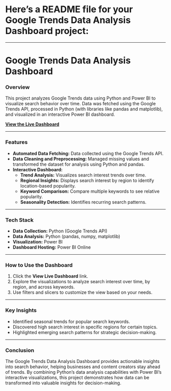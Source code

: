 # Here’s a **README** file for your **Google Trends Data Analysis Dashboard** project:  

---

# **Google Trends Data Analysis Dashboard**  
### **Overview**  
This project analyzes Google Trends data using Python and Power BI to visualize search behavior over time. Data was fetched using the Google Trends API, processed in Python (with libraries like pandas and matplotlib), and visualized in an interactive Power BI dashboard.  

[**View the Live Dashboard**](https://app.powerbi.com/view?r=eyJrIjoiOTU1MzkxMjItMDc2Ny00YTk1LWJmM2QtODA5YzBhMGE3MmYxIiwidCI6IjY5Yjk2MzlkLTBlYzQtNDNkMy04MWE3LWJkNjk0YWM5MmQ0ZiJ9)  

---

### **Features**  
- **Automated Data Fetching:** Data collected using the Google Trends API.  
- **Data Cleaning and Preprocessing:** Managed missing values and transformed the dataset for analysis using Python and pandas.  
- **Interactive Dashboard:**  
    - **Trend Analysis:** Visualizes search interest trends over time.  
    - **Regional Insights:** Displays search interest by region to identify location-based popularity.  
    - **Keyword Comparison:** Compare multiple keywords to see relative popularity.  
    - **Seasonality Detection:** Identifies recurring search patterns.  

---

### **Tech Stack**  
- **Data Collection:** Python (Google Trends API)  
- **Data Analysis:** Python (pandas, numpy, matplotlib)  
- **Visualization:** Power BI  
- **Dashboard Hosting:** Power BI Online  

---

### **How to Use the Dashboard**  
1. Click the **View Live Dashboard** link.  
2. Explore the visualizations to analyze search interest over time, by region, and across keywords.  
3. Use filters and slicers to customize the view based on your needs.  

---

### **Key Insights**  
- Identified seasonal trends for popular search keywords.  
- Discovered high search interest in specific regions for certain topics.  
- Highlighted emerging search patterns for strategic decision-making.  

---

### **Conclusion**  
The Google Trends Data Analysis Dashboard provides actionable insights into search behavior, helping businesses and content creators stay ahead of trends. By combining Python’s data analysis capabilities with Power BI’s interactive visualizations, this project demonstrates how data can be transformed into valuable insights for decision-making.  
